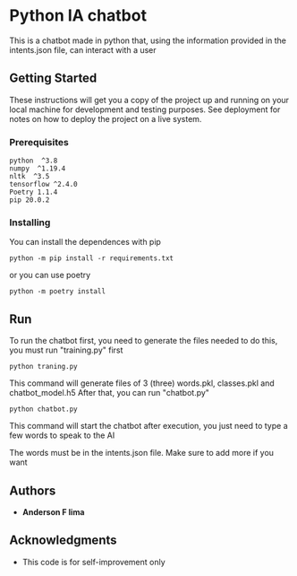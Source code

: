 # Python IA chatbot

This is a chatbot made in python that, using the information provided in the intents.json file, can interact with a user

## Getting Started

These instructions will get you a copy of the project up and running on your local machine for development and testing purposes. See deployment for notes on how to deploy the project on a live system.

### Prerequisites

```
python  ^3.8
numpy  ^1.19.4
nltk  ^3.5
tensorflow ^2.4.0
Poetry 1.1.4
pip 20.0.2
```

### Installing

You can install the dependences with pip 

```
python -m pip install -r requirements.txt
```

or you can use poetry

```
python -m poetry install
```

## Run

To run the chatbot first, you need to generate the files needed to do this, you must run "training.py" first

```
python traning.py
```

This command will generate files of 3 (three) words.pkl, classes.pkl and chatbot_model.h5
After that, you can run "chatbot.py"

```
python chatbot.py
```

This command will start the chatbot after execution, you just need to type a few words to speak to the AI

The words must be in the intents.json file.
Make sure to add more if you want 


## Authors

* **Anderson F lima**

## Acknowledgments

* This code is for self-improvement only

